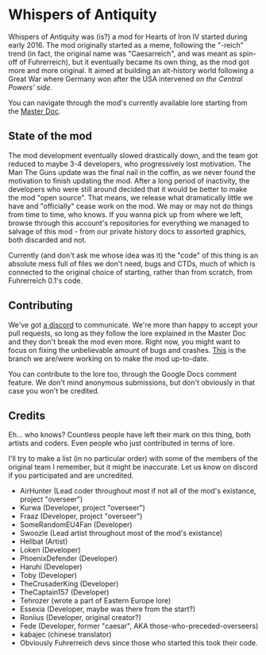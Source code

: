 Whispers of Antiquity
=====================
Whispers of Antiquity was (is?) a mod for Hearts of Iron IV started during early 2016.
The mod originally started as a meme, following the "-reich" trend (in fact, the original name was "Caesarreich", and was meant as spin-off of Fuhrerreich), but it eventually became its own thing, as the mod got more and more original.
It aimed at building an alt-history world following a Great War where Germany won after the USA intervened _on the Central Powers' side_.

You can navigate through the mod's currently available lore starting from the [Master Doc](https://docs.google.com/document/d/1Br359d6TpcKUfdYwSO8QbEN4wY_EDeMjtWu969NewK8/edit?usp=sharing "Fraaz's Timesink").

State of the mod
----------------
The mod development eventually slowed drastically down, and the team got reduced to maybe 3-4 developers, who progressively lost motivation.
The Man The Guns update was the final nail in the coffin, as we never found the motivation to finish updating the mod.
After a long period of inactivity, the developers who were still around decided that it would be better to make the mod "open source".
That means, we release what dramatically little we have and "officially" cease work on the mod. We may or may not do things from time to time, who knows.
If you wanna pick up from where we left, browse through this account's repositories for everything we managed to salvage of this mod - from our private history docs to assorted graphics, both discarded and not.

Currently (and don't ask me whose idea was it) the "code" of this thing is an absolute mess full of files we don't need, bugs and CTDs, much of which is connected to the original choice of starting, rather than from scratch, from Fuhrerreich 0.1's code.

Contributing
------------
We've got [a discord](https://discordapp.com/invite/NUCbmhn) to communicate. We're more than happy to accept your pull requests, so long as they follow the lore explained in the Master Doc and they don't break the mod even more. Right now, you might want to focus on fixing the unbelievable amount of bugs and crashes. [This](https://github.com/WoA-mod/WoA/tree/TryinToUpdate) is the branch we are/were working on to make the mod up-to-date.

You can contribute to the lore too, through the Google Docs comment feature. We don't mind anonymous submissions, but don't obviously in that case you won't be credited.

Credits
-------
Eh... who knows? Countless people have left their mark on this thing, both artists and coders. Even people who just contributed in terms of lore.

I'll try to make a list (in no particular order) with some of the members of the original team I remember, but it might be inaccurate. Let us know on discord if you participated and are uncredited.

* AirHunter (Lead coder throughout most if not all of the mod's existance, project "overseer")
* Kurwa (Developer, project "overseer")
* Fraaz (Developer, project "overseer")
* SomeRandomEU4Fan (Developer)
* Swoozle (Lead artist throughout most of the mod's existance)
* Hellbat (Artist)
* Loken (Developer)
* PhoenixDefender (Developer)
* Haruhi (Developer)
* Toby (Developer)
* TheCrusaderKing (Developer)
* TheCaptain157 (Developer)
* Tehrozer (wrote a part of Eastern Europe lore)
* Essexia (Developer, maybe was there from the start?)
* Roniius (Developer, original creator?)
* Fede (Developer, former "caesar", AKA those-who-preceded-overseers)
* kabajec (chinese translator)
* Obviously Fuhrerreich devs since those who started this took their code.
